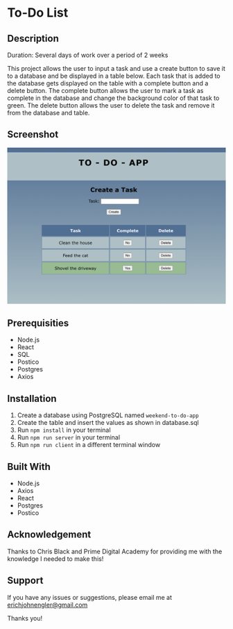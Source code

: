 # To-Do List

## Description
Duration: Several days of work over a period of 2 weeks

This project allows the user to input a task and use a create button to save it to a database and be displayed in a table below. Each task that is added to the database gets displayed on the table with a complete button and a delete button. The complete button allows the user to mark a task as complete in the database and change the background color of that task to green. The delete button allows the user to delete the task and remove it from the database and table.


## Screenshot
![plot](./public/images/preview.png)


## Prerequisities
- Node.js
- React
- SQL
- Postico
- Postgres
- Axios


## Installation
1. Create a database using PostgreSQL named `weekend-to-do-app`
2. Create the table and insert the values as shown in database.sql
3. Run `npm install` in your terminal
4. Run `npm run server` in your terminal
5. Run `npm run client` in a different terminal window


## Built With
- Node.js
- Axios
- React
- Postgres
- Postico


## Acknowledgement
Thanks to Chris Black and Prime Digital Academy for providing me with the knowledge I needed to make this!


## Support
If you have any issues or suggestions, please email me at erichjohnengler@gmail.com

Thanks you!
